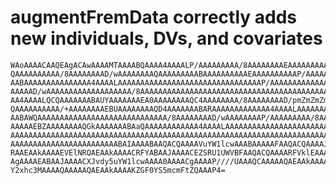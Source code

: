 # augmentFremData correctly adds new individuals, DVs, and covariates

    WAoAAAACAAQEAgACAwAAAAMTAAAABQAAAA4AAAALP/AAAAAAAAA/8AAAAAAAAEAAAAAAAAAA
    QAAAAAAAAAA/8AAAAAAAAD/wAAAAAAAAQAAAAAAAAABAAAAAAAAAAEAAAAAAAAAAP/AAAAAA
    AABAAAAAAAAAAAAAAA4AAAALAAAAAAAAAAAAAAAAAAAAAAAAAAAAAAAAP/AAAAAAAAAAAAAA
    AAAAAD/wAAAAAAAAAAAAAAAAAAA/8AAAAAAAAAAAAAAAAAAAAAAAAAAAAAAAAAAAAAAAAAAA
    AA4AAAALQCQAAAAAAABAUYAAAAAAAEA0AAAAAAAAQC4AAAAAAAA/8AAAAAAAAD/pmZmZmZma
    QAAAAAAAAAA/+AAAAAAAAEBUAAAAAAAAQD4AAAAAAABARAAAAAAAAAAAAA4AAAALAAAAAAAA
    AABAWQAAAAAAAAAAAAAAAAAAAAAAAAAAAAA/8AAAAAAAAD/wAAAAAAAAP/AAAAAAAAA/8AAA
    AAAAAEBZAAAAAAAAQGkAAAAAAABAaQAAAAAAAAAAAA4AAAALAAAAAAAAAAAAAAAAAAAAAAAA
    AAAAAAAAAAAAAAAAAAAAAAAAAAAAAAAAAAAAAAAAAAAAAAAAAAAAAAAAAAAAAAAAAAAAAAAA
    AAAAAAAAAAAAAAAAAAAAAAAABAIAAAABAAQACQAAAAVuYW1lcwAAABAAAAAFAAQACQAAAAJJ
    RAAEAAkAAAAEVElNRQAEAAkAAAACRFYABAAJAAAACEZSRU1UWVBFAAQACQAAAARFVklEAAAE
    AgAAAAEABAAJAAAACXJvdy5uYW1lcwAAAA0AAAACgAAAAP////UAAAQCAAAAAQAEAAkAAAAF
    Y2xhc3MAAAAQAAAAAQAEAAkAAAAKZGF0YS5mcmFtZQAAAP4=

